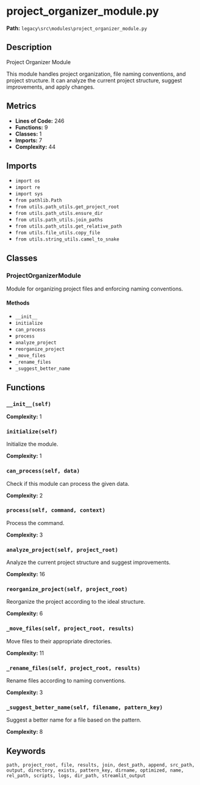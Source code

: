 # project_organizer_module.py

**Path:** `legacy\src\modules\project_organizer_module.py`

## Description

Project Organizer Module

This module handles project organization, file naming conventions, and project structure.
It can analyze the current project structure, suggest improvements, and apply changes.

## Metrics

- **Lines of Code:** 246
- **Functions:** 9
- **Classes:** 1
- **Imports:** 7
- **Complexity:** 44

## Imports

- `import os`
- `import re`
- `import sys`
- `from pathlib.Path`
- `from utils.path_utils.get_project_root`
- `from utils.path_utils.ensure_dir`
- `from utils.path_utils.join_paths`
- `from utils.path_utils.get_relative_path`
- `from utils.file_utils.copy_file`
- `from utils.string_utils.camel_to_snake`

## Classes

### ProjectOrganizerModule

Module for organizing project files and enforcing naming conventions.

#### Methods

- `__init__`
- `initialize`
- `can_process`
- `process`
- `analyze_project`
- `reorganize_project`
- `_move_files`
- `_rename_files`
- `_suggest_better_name`

## Functions

### `__init__(self)`

**Complexity:** 1

### `initialize(self)`

Initialize the module.

**Complexity:** 1

### `can_process(self, data)`

Check if this module can process the given data.

**Complexity:** 2

### `process(self, command, context)`

Process the command.

**Complexity:** 3

### `analyze_project(self, project_root)`

Analyze the current project structure and suggest improvements.

**Complexity:** 16

### `reorganize_project(self, project_root)`

Reorganize the project according to the ideal structure.

**Complexity:** 6

### `_move_files(self, project_root, results)`

Move files to their appropriate directories.

**Complexity:** 11

### `_rename_files(self, project_root, results)`

Rename files according to naming conventions.

**Complexity:** 3

### `_suggest_better_name(self, filename, pattern_key)`

Suggest a better name for a file based on the pattern.

**Complexity:** 8

## Keywords

`path, project_root, file, results, join, dest_path, append, src_path, output, directory, exists, pattern_key, dirname, optimized, name, rel_path, scripts, logs, dir_path, streamlit_output`

